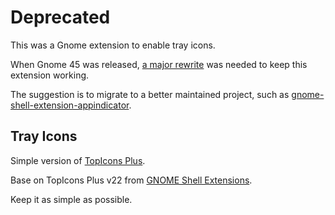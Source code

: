 # Deprecated

This was a Gnome extension to enable tray icons.

When Gnome 45 was released, [a major rewrite](https://gjs.guide/extensions/upgrading/gnome-shell-45.html#esm) was needed to keep this extension working.

The suggestion is to migrate to a better maintained project, such as [gnome-shell-extension-appindicator](https://github.com/ubuntu/gnome-shell-extension-appindicator).

## Tray Icons

Simple version of [TopIcons Plus](https://extensions.gnome.org/extension/1031/topicons/).

Base on TopIcons Plus v22 from [GNOME Shell Extensions](https://extensions.gnome.org/).

Keep it as simple as possible.
